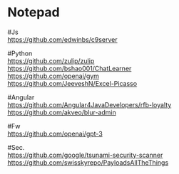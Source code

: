 # Notepad

#Js
<br>https://github.com/edwinbs/c9server

#Python
<br>https://github.com/zulip/zulip
<br>https://github.com/bshao001/ChatLearner
<br>https://github.com/openai/gym
<br>https://github.com/JeeveshN/Excel-Picasso

#Angular
<br>https://github.com/Angular4JavaDevelopers/rfb-loyalty
<br>https://github.com/akveo/blur-admin

#Fw
<br>https://github.com/openai/gpt-3

#Sec.
<br>https://github.com/google/tsunami-security-scanner
<br>https://github.com/swisskyrepo/PayloadsAllTheThings
